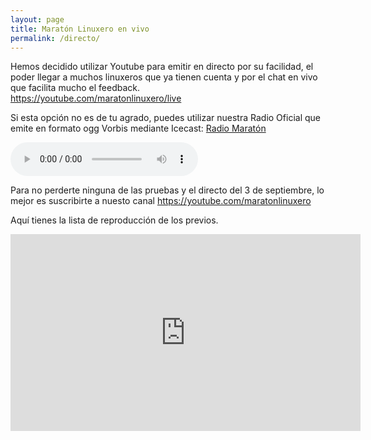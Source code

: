 ```yaml
---
layout: page
title: Maratón Linuxero en vivo
permalink: /directo/
---
```


Hemos decidido utilizar Youtube para emitir en directo por su facilidad, el poder llegar a muchos linuxeros que ya tienen cuenta y por el chat en vivo que facilita mucho el feedback.  
<https://youtube.com/maratonlinuxero/live>


Si esta opción no es de tu agrado, puedes utilizar nuestra Radio Oficial que emite en formato ogg Vorbis mediante Icecast: [Radio Maratón](http://radiomaraton.ml)

<audio controls>
     <source src="http://200.24.229.253:8000/maratonlinuxero.ogg" type="audio/ogg">
     Your browser does not support the audio element.
</audio>

Para no perderte ninguna de las pruebas y el directo del 3 de septiembre, lo mejor es suscribirte a nuesto canal <https://youtube.com/maratonlinuxero>

Aquí tienes la lista de reproducción de los previos.
<iframe width="560" height="315" src="https://www.youtube.com/embed/videoseries?list=PLz7ZCufmrnKJCLvFetPvz2mdiBy4vSmKf" frameborder="0" allowfullscreen></iframe>
